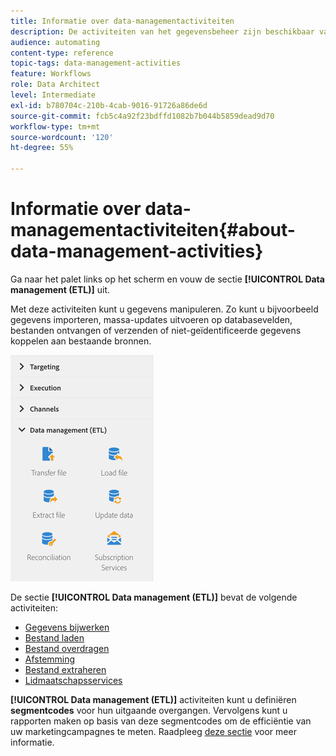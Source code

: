 ```yaml
---
title: Informatie over data-managementactiviteiten
description: De activiteiten van het gegevensbeheer zijn beschikbaar van de linkerkant van het scherm.
audience: automating
content-type: reference
topic-tags: data-management-activities
feature: Workflows
role: Data Architect
level: Intermediate
exl-id: b780704c-210b-4cab-9016-91726a86de6d
source-git-commit: fcb5c4a92f23bdffd1082b7b044b5859dead9d70
workflow-type: tm+mt
source-wordcount: '120'
ht-degree: 55%

---
```


# Informatie over data-managementactiviteiten{#about-data-management-activities}

Ga naar het palet links op het scherm en vouw de sectie **[!UICONTROL Data management (ETL)]** uit.

Met deze activiteiten kunt u gegevens manipuleren. Zo kunt u bijvoorbeeld gegevens importeren, massa-updates uitvoeren op databasevelden, bestanden ontvangen of verzenden of niet-geïdentificeerde gegevens koppelen aan bestaande bronnen.

![](assets/wkf_etl_activities.png)

De sectie **[!UICONTROL Data management (ETL)]** bevat de volgende activiteiten:

* [Gegevens bijwerken](../../automating/using/update-data.md)
* [Bestand laden](../../automating/using/load-file.md)
* [Bestand overdragen](../../automating/using/transfer-file.md)
* [Afstemming](../../automating/using/reconciliation.md)
* [Bestand extraheren](../../automating/using/extract-file.md)
* [Lidmaatschapsservices](../../automating/using/subscription-services.md)

**[!UICONTROL Data management (ETL)]** activiteiten kunt u definiëren **segmentcodes** voor hun uitgaande overgangen. Vervolgens kunt u rapporten maken op basis van deze segmentcodes om de efficiëntie van uw marketingcampagnes te meten. Raadpleeg [deze sectie](../../reporting/using/creating-a-report-workflow-segment.md) voor meer informatie.
